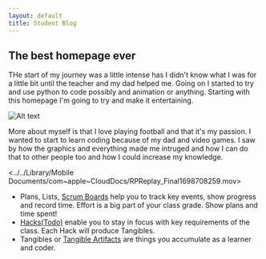 ```yaml
---
layout: default
title: Student Blog
---
```



## The best homepage ever
THe start of my journey was a little intense has I didn't know what I was for a little bit until the teacher and my dad helped me. Going on I started to try and use python to code possibly and animation or anything. Starting with this homepage I'm going to try and make it entertaining. 



![Alt text]({{site.baseurl}}/images/DSC06914.jpg)



More about myself is that I love playing football and that it's my passion. I wanted to start to learn coding because of my dad and video games. I saw by how the graphics and everything made me intruged and how I can do that to other people too and how I could increase my knowledge.

   

<../../Library/Mobile Documents/com~apple~CloudDocs/RPReplay_Final1698708259.mov>




- Plans, Lists, [Scrum Boards](https://clickup.com/blog/scrum-board/) help you to track key events, show progress and record time.  Effort is a big part of your class grade.  Show plans and time spent!
- [Hacks(Todo)](https://levelup.gitconnected.com/six-ultimate-daily-hacks-for-every-programmer-60f5f10feae) enable you to stay in focus with key requirements of the class.  Each Hack will produce Tangibles.
- Tangibles or [Tangible Artifacts](https://en.wikipedia.org/wiki/Artifact_(software_development)) are things you accumulate as a learner and coder.
